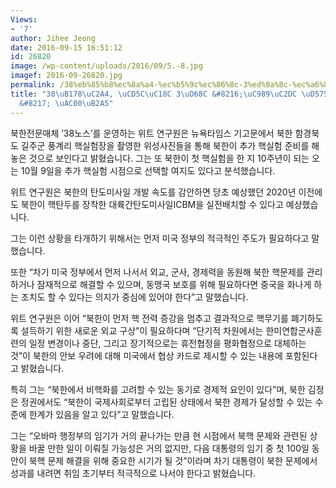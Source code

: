 ```yaml
---
Views:
- '7'
author: Jihee Jeong
date: 2016-09-15 16:51:12
id: 26820
image: /wp-content/uploads/2016/09/5.-8.jpg
imagef: 2016-09-26820.jpg
permalink: /38%eb%85%b8%ec%8a%a4-%ec%b5%9c%ec%86%8c-3%ed%9a%8c-%ec%a6%89%ec%8b%9c-%ed%95%b5%ec%8b%a4%ed%97%98-%ea%b0%80%eb%8a%a5/
title: "38\uB178\uC2A4, \uCD5C\uC18C 3\uD68C &#8216;\uC989\uC2DC \uD575\uC2E4\uD5D8\
  &#8217; \uAC00\uB2A5"
---
```


북한전문매체 &#8217;38노스&#8217;를 운영하는 위트 연구원은 뉴욕타임스 기고문에서 북한 함경북도 길주군 풍계리 핵실험장을 촬영한 위성사진들을 통해 북한이 추가 핵실험 준비를 해 놓은 것으로 보인다고 밝혔습니다. 그는 또 북한이 첫 핵실험을 한 지 10주년이 되는 오는 10월 9일을 추가 핵실험 시점으로 선택할 여지도 있다고 분석했습니다.

위트 연구원은 북한의 탄도미사일 개발 속도를 감안하면 당초 예상했던 2020년 이전에도 북한이 핵탄두를 장착한 대륙간탄도미사일ICBM을 실전배치할 수 있다고 예상했습니다.

그는 이런 상황을 타개하기 위해서는 먼저 미국 정부의 적극적인 주도가 필요하다고 말했습니다.

또한 &#8220;차기 미국 정부에서 먼저 나서서 외교, 군사, 경제력을 동원해 북한 핵문제를 관리하거나 잠재적으로 해결할 수 있으며, 동맹국 보호를 위해 필요하다면 중국을 화나게 하는 조치도 할 수 있다는 의지가 중심에 있어야 한다&#8221;고 말했습니다.

위트 연구원은 이어 &#8220;북한이 먼저 핵 전력 증강을 멈추고 결과적으로 핵무기를 폐기하도록 설득하기 위한 새로운 외교 구상&#8221;이 필요하다며 &#8220;단기적 차원에서는 한미연합군사훈련의 일정 변경이나 중단, 그리고 장기적으로는 휴전협정을 평화협정으로 대체하는 것&#8221;이 북한의 안보 우려에 대해 미국에서 협상 카드로 제시할 수 있는 내용에 포함된다고 밝혔습니다.

특히 그는 &#8220;북한에서 비핵화를 고려할 수 있는 동기로 경제적 요인이 있다&#8221;며, 북한 김정은 정권에서도 &#8220;북한이 국제사회로부터 고립된 상태에서 북한 경제가 달성할 수 있는 수준에 한계가 있음을 알고 있다&#8221;고 말했습니다.

그는 &#8220;오바마 행정부의 임기가 거의 끝나가는 만큼 현 시점에서 북핵 문제와 관련된 상황을 바꿀 만한 일이 이뤄질 가능성은 거의 없지만, 다음 대통령의 임기 중 첫 100일 동안이 북핵 문제 해결을 위해 중요한 시기가 될 것&#8221;이라며 차기 대통령이 북한 문제에서 성과를 내려면 취임 초기부터 적극적으로 나서야 한다고 밝혔습니다.